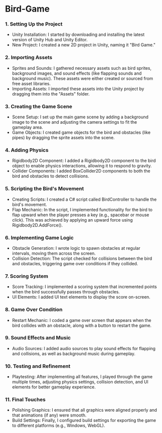 # Bird-Game


### 1. Setting Up the Project
- Unity Installation: I started by downloading and installing the latest version of Unity Hub and Unity Editor.
- New Project: I created a new 2D project in Unity, naming it "Bird Game."

### 2. Importing Assets
- Sprites and Sounds: I gathered necessary assets such as bird sprites, background images, and sound effects (like flapping sounds and background music). These assets were either created or sourced from free asset libraries.
- Importing Assets: I imported these assets into the Unity project by dragging them into the "Assets" folder.

### 3. Creating the Game Scene
- Scene Setup: I set up the main game scene by adding a background image to the scene and adjusting the camera settings to fit the gameplay area.
- Game Objects: I created game objects for the bird and obstacles (like pipes) by dragging the sprite assets into the scene.

### 4. Adding Physics
- Rigidbody2D Component: I added a Rigidbody2D component to the bird object to enable physics interactions, allowing it to respond to gravity.
- Collider Components: I added BoxCollider2D components to both the bird and obstacles to detect collisions.

### 5. Scripting the Bird's Movement
- Creating Scripts: I created a C# script called BirdController to handle the bird's movement.
- Flap Mechanic: In the script, I implemented functionality for the bird to flap upward when the player presses a key (e.g., spacebar or mouse click). This was achieved by applying an upward force using Rigidbody2D.AddForce().

### 6. Implementing Game Logic
- Obstacle Generation: I wrote logic to spawn obstacles at regular intervals, moving them across the screen.
- Collision Detection: The script checked for collisions between the bird and obstacles, triggering game over conditions if they collided.

### 7. Scoring System
- Score Tracking: I implemented a scoring system that incremented points when the bird successfully passes through obstacles.
- UI Elements: I added UI text elements to display the score on-screen.

### 8. Game Over Condition
- Restart Mechanic: I coded a game over screen that appears when the bird collides with an obstacle, along with a button to restart the game.

### 9. Sound Effects and Music
- Audio Sources: I added audio sources to play sound effects for flapping and collisions, as well as background music during gameplay.

### 10. Testing and Refinement
- Playtesting: After implementing all features, I played through the game multiple times, adjusting physics settings, collision detection, and UI elements for better gameplay experience.

### 11. Final Touches
- Polishing Graphics: I ensured that all graphics were aligned properly and that animations (if any) were smooth.
- Build Settings: Finally, I configured build settings for exporting the game to different platforms (e.g., Windows, WebGL).
